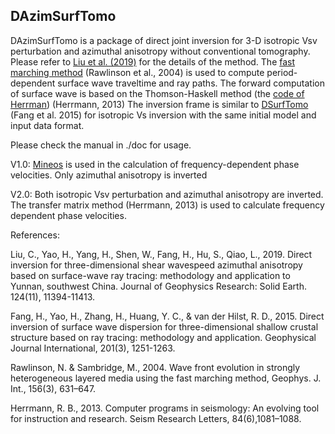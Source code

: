 ## DAzimSurfTomo

DAzimSurfTomo is a package of direct joint inversion for 3-D isotropic Vsv perturbation and azimuthal anisotropy without conventional tomography. Please refer to [Liu et al. (2019)](https://agupubs.onlinelibrary.wiley.com/doi/abs/10.1029/2018JB016920) for the details of the method. The [fast marching method](http://rses.anu.edu.au/~nick/waves.html) (Rawlinson et al., 2004) is used to compute period-dependent surface wave traveltime and ray paths. The forward computation of surface wave is based on the Thomson-Haskell method (the [code of Herrman](http://www.eas.slu.edu/eqc/eqccps.html)) (Herrmann, 2013) The inversion frame is similar to [DSurfTomo](https://github.com/HongjianFang/DSurfTomo) (Fang et al. 2015) for isotropic Vs inversion with the same initial model and input data format.  

Please check the manual in ./doc for usage.

V1.0: [Mineos](https://geodynamics.org/cig/software/mineos/) is used in the calculation of frequency-dependent phase velocities. Only azimuthal anisotropy is inverted

V2.0: Both isotropic Vsv perturbation and azimuthal anisotropy are inverted. The transfer matrix method (Herrmann, 2013) is used to calculate frequency dependent phase velocities.

References:

Liu, C., Yao, H., Yang, H., Shen, W., Fang, H., Hu, S., Qiao, L., 2019. Direct inversion for three-dimensional shear wavespeed azimuthal anisotropy based on surface-wave ray tracing: methodology and application to Yunnan, southwest China. Journal of Geophysics Research: Solid Earth. 124(11), 11394-11413.

Fang, H., Yao, H., Zhang, H., Huang, Y. C., & van der Hilst, R. D., 2015. Direct inversion of surface wave dispersion for three-dimensional shallow crustal structure based on ray tracing: methodology and application. Geophysical Journal International, 201(3), 1251-1263.

Rawlinson, N. & Sambridge, M., 2004. Wave front evolution in strongly heterogeneous layered media using the fast marching method, Geophys. J. Int., 156(3), 631–647.

Herrmann, R. B., 2013. Computer programs in seismology: An evolving tool for instruction and research. Seism Research Letters, 84(6),1081–1088.


